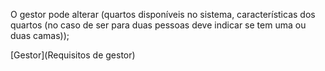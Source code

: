 O gestor pode alterar (quartos disponíveis no sistema, características dos quartos (no caso de ser para duas pessoas deve indicar se tem uma ou duas camas));

[Gestor](Requisitos de gestor)